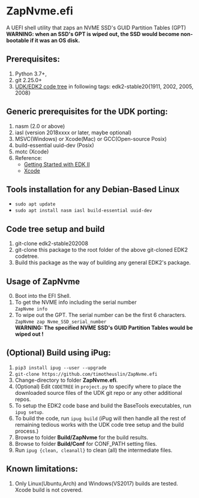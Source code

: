 ZapNvme.efi
===
A UEFI shell utility that zaps an NVME SSD's GUID Partition Tables (GPT)<br>
**WARNING: when an SSD's GPT is wiped out, the SSD would become non-bootable if it was an OS disk.**


## Prerequisites:
1. Python 3.7+,
2. git 2.25.0+
3. [UDK/EDK2 code tree](https://github.com/tianocore/edk2) in following tags: edk2-stable20{1911, 2002, 2005, 2008}


## Generic prerequisites for the UDK porting:
1. nasm (2.0 or above)
2. iasl (version 2018xxxx or later, maybe optional)
3. MSVC(Windows) or Xcode(Mac) or GCC(Open-source Posix)
4. build-essential uuid-dev (Posix)
5. motc (Xcode)
6. Reference:
    - [Getting Started with EDK II](https://github.com/tianocore/tianocore.github.io/wiki/Getting%20Started%20with%20EDK%20II) 
    - [Xcode](https://github.com/tianocore/tianocore.github.io/wiki/Xcode)


## Tools installation for any Debian-Based Linux
- `sudo apt update`
- `sudo apt install nasm iasl build-essential uuid-dev`


## Code tree setup and build
1. git-clone edk2-stable202008
2. git-clone this package to the root folder of the above git-cloned EDK2 codetree.
3. Build this package as the way of building any general EDK2's package.


## Usage of ZapNvme
0. Boot into the EFI Shell.<br>
1. To get the NVME info including the serial number<br>
    `ZapNvme info`
2. To wipe out the GPT. The serial number can be the first 6 characters.<br>
    `ZapNvme zap Nvme_SSD_serial_number`<br>
    **WARNING: The specified NVME SSD's GUID Partition Tables would be wiped out !**


## (Optional) Build using iPug:
1. `pip3 install ipug --user --upgrade`
2. `git-clone https://github.com/timotheuslin/ZapNvme.efi`
3. Change-directory to folder **ZapNvme.efi**.
4. (Optional) Edit `CODETREE` in `project.py` to specify where to place the downloaded source files of the UDK git repo or any other additional repos.
5. To setup the EDK2 code base and build the BaseTools executables, run `ipug setup`.
6. To build the code, run `ipug build` (iPug will then handle all the rest of remaining tedious works with the UDK code tree setup and the build process.)
7. Browse to folder **Build/ZapNvme** for the build results.
8. Browse to folder **Build/Conf** for CONF_PATH setting files.
9. Run `ipug {clean, cleanall}` to clean (all) the intermediate files.


## Known limitations:
1. Only Linux(Ubuntu,Arch) and Windows(VS2017) builds are tested. Xcode build is not covered.
